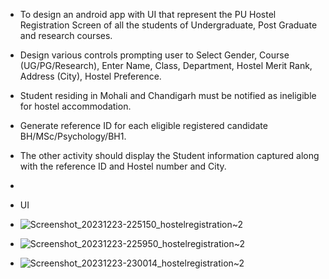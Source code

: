 - To design an android app with UI that represent the PU Hostel Registration Screen of all the students of Undergraduate, Post Graduate and research courses.

- Design various controls prompting user to Select Gender, Course (UG/PG/Research), Enter Name, Class, Department, Hostel Merit Rank, Address (City), Hostel Preference.

- Student residing in Mohali and Chandigarh must be notified as ineligible for hostel accommodation.

- Generate reference ID for each eligible registered candidate BH/MSc/Psychology/BH1.

- The other activity should display the Student information captured along with the reference ID and Hostel number and City.
- 
- UI
  
- ![Screenshot_20231223-225150_hostelregistration~2](https://github.com/Muskan-Thakur/Hostel-Registration-Form/assets/106293646/3b030e5c-eb7a-4e97-b7a5-e1d1d5b943d8)

- ![Screenshot_20231223-225950_hostelregistration~2](https://github.com/Muskan-Thakur/Hostel-Registration-Form/assets/106293646/4801cbf9-111c-4e7e-a9f7-82f39f05fb87)

- ![Screenshot_20231223-230014_hostelregistration~2](https://github.com/Muskan-Thakur/Hostel-Registration-Form/assets/106293646/509e87fd-f5ee-4cdb-8ffb-3879d203980c)


